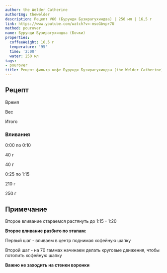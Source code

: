 ```yaml
---
author: the Welder Catherine
authorImg: thewelder
description: Рецепт V60 (Бурунди Бузирагухиндва) | 250 мл | 16,5 г
link: https://www.youtube.com/watch?v=-msoGbvpr7U
method: pourover
name: Бурунди Бузирагухиндва (Бочки)
properties:
  coffeeWeight: 16.5 г
  temperature: '95'
  time: '2:00'
  water: 250 мл
tags:
- pourover
title: Рецепт фильтр кофе Бурунди Бузирагухиндва (the Welder Catherine)
---
```


## Рецепт


<div class="time-line">

Время

Вес

Итого

</div>

### Вливания

<div class="time-line">

0:00 по 0:10

40 г

40 г

</div>

<div class="time-line">

0:25 по 1:15

210 г

250 г

</div>


<div class="info-warm">

## Примечание

Второе вливание стараемся растянуть до 1:15 - 1:20

__Второе вливание разбито по этапам:__

Первый шаг - вливаем в центр поднимая кофейную шапку

Второй шаг - на 70 гаммах начинаем делать круговые движения, чтобы потопить кофейную шапку

__Важно не заходить на стенки воронки__
</div>
